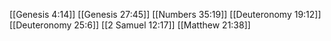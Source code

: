 [[Genesis 4:14]]
[[Genesis 27:45]]
[[Numbers 35:19]]
[[Deuteronomy 19:12]]
[[Deuteronomy 25:6]]
[[2 Samuel 12:17]]
[[Matthew 21:38]]
